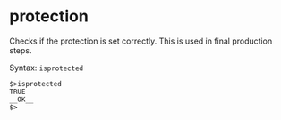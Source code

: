 # protection

Checks if the protection is set correctly. This is used in final production steps.

Syntax: `isprotected`

```
$>isprotected
TRUE
__OK__
$>
```



